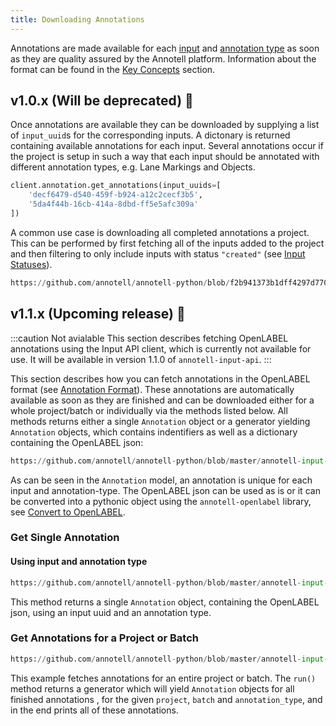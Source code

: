```yaml
---
title: Downloading Annotations
---
```


Annotations are made available for each [input](overview) and [annotation type](annotation_types) as soon as they are quality assured by the Annotell platform. Information about the format can be found in the [Key Concepts](../key_concepts.md#annotation) section.


## v1.0.x (Will be deprecated) 🚨

Once annotations are available they can be downloaded by supplying a list of `input_uuid`s for the corresponding inputs. A dictonary is returned containing available annotations for each input. Several annotations occur if the project is setup in such a way that each input should be annotated with different annotation types, e.g. Lane Markings and Objects.

```python
client.annotation.get_annotations(input_uuids=[
    'decf6479-d540-459f-b924-a12c2cecf3b5',
    '5da4f44b-16cb-414a-8dbd-ff5e5afc309a'
])
```

A common use case is downloading all completed annotations a project. This can be performed by first fetching all of the inputs added to the project and then filtering to only include inputs with status `"created"` (see [Input Statuses](working_with_inputs#input-status)).

```python reference
https://github.com/annotell/annotell-python/blob/f2b941373b1dff4297d7705ef0f2587eadbca7b3/annotell-input-api/examples/download_annotations.py#L10-L12
```

## v1.1.x (Upcoming release) 🚧
:::caution Not avialable
This section describes fetching OpenLABEL annotations using the Input API client, which is currently not available for use. It will be available in version 1.1.0 of `annotell-input-api`.
:::

<!--- Add this when we release v1.1.x
:::info Contact Annotell before use
This feature is currently only available for selected projects. If you would like this to be activated for one of your projects please contact Annotell.
:::-->
This section describes how you can fetch annotations in the OpenLABEL format (see [Annotation Format](../key_concepts.md#annotation)). These annotations are
automatically available as soon as they are finished and can be downloaded either for a whole project/batch or individually via the methods listed below.
All methods returns either a single `Annotation` object or a generator yielding `Annotation` objects, which contains indentifiers as well
as a dictionary containing the OpenLABEL json:

```python reference
https://github.com/annotell/annotell-python/blob/master/annotell-input-api/annotell/input_api/model/annotation/client_annotation.py#L7-L13
```
As can be seen in the `Annotation` model, an annotation is unique for each input and annotation-type.
The OpenLABEL json can be used as is or it can be converted into a pythonic object using the `annotell-openlabel` library, see
[Convert to OpenLABEL](../key_concepts.md#annotation).

### Get Single Annotation

#### Using input and annotation type
```python reference
https://github.com/annotell/annotell-python/blob/master/annotell-input-api/examples/get_annotation.py#L7-L10
```

This method returns a single `Annotation` object, containing the OpenLABEL json, using an input uuid and an annotation type.
### Get Annotations for a Project or Batch
```python reference
https://github.com/annotell/annotell-python/blob/master/annotell-input-api/examples/get_project_annotations.py#L8-L23
```
This example fetches annotations for an entire project or batch. The `run()` method returns a generator which will yield `Annotation` objects for all finished annotations
, for the given `project`, `batch` and `annotation_type`, and in the end prints all of these annotations.